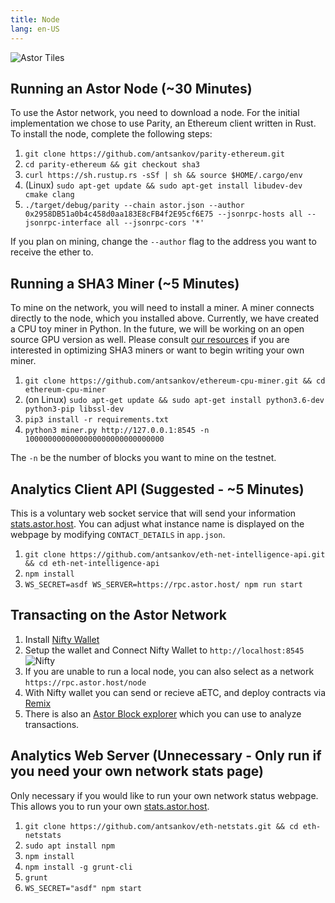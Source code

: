 ```yaml
---
title: Node
lang: en-US
---
```

![Astor Tiles](/tiles.png)

## Running an Astor Node (~30 Minutes)
To use the Astor network, you need to download a node. For the initial implementation we chose to use Parity, an Ethereum client written in Rust. To install the node, complete the following steps:

1. `git clone https://github.com/antsankov/parity-ethereum.git`
1. `cd parity-ethereum && git checkout sha3`
1. `curl https://sh.rustup.rs -sSf | sh && source $HOME/.cargo/env`
1. (Linux) `sudo apt-get update && sudo apt-get install libudev-dev cmake clang`
1. `./target/debug/parity --chain astor.json --author 0x2958DB51a0b4c458d0aa183E8cFB4f2E95cf6E75 --jsonrpc-hosts all --jsonrpc-interface all --jsonrpc-cors '*'`

If you plan on mining, change the `--author` flag to the address you want to receive the ether to.

## Running a SHA3 Miner (~5 Minutes) 

To mine on the network, you will need to install a miner. A miner connects directly to the node, which you installed above. Currently, we have created a CPU toy miner in Python. In the future, we will be working on an open source GPU version as well. Please consult [our resources](/mine/) if you are interested in optimizing SHA3 miners or want to begin writing your own miner.

1. `git clone https://github.com/antsankov/ethereum-cpu-miner.git && cd ethereum-cpu-miner`
1. (on Linux) `sudo apt-get update && sudo apt-get install python3.6-dev python3-pip libssl-dev`
1. `pip3 install -r requirements.txt`
1. `python3 miner.py http://127.0.0.1:8545 -n 1000000000000000000000000000000`

The `-n` be the number of blocks you want to mine on the testnet.

## Analytics Client API (Suggested - ~5 Minutes) 

This is a voluntary web socket service that will send your information [stats.astor.host](https://stats.astor.host). You can adjust what instance name is displayed on the webpage by modifying `CONTACT_DETAILS` in `app.json`. 

1. `git clone https://github.com/antsankov/eth-net-intelligence-api.git && cd eth-net-intelligence-api`
1. `npm install`
1. `WS_SECRET=asdf WS_SERVER=https://rpc.astor.host/ npm run start`


## Transacting on the Astor Network

1. Install [Nifty Wallet](https://chrome.google.com/webstore/detail/nifty-wallet/jbdaocneiiinmjbjlgalhcelgbejmnid?hl=en) 
1. Setup the wallet and Connect Nifty Wallet to `http://localhost:8545`
![Nifty](/nifty.png)
1. If you are unable to run a local node, you can also select as a network `https://rpc.astor.host/node`
1. With Nifty wallet you can send or recieve aETC, and deploy contracts via [Remix](https://remix.ethereum.org)
1. There is also an [Astor Block explorer](https://explore.astor.host/) which you can use to analyze transactions.

## Analytics Web Server (Unnecessary - Only run if you need your own network stats page)

Only necessary if you would like to run your own network status webpage. This allows you to run your own [stats.astor.host](https://stats.astor.host).

1. `git clone https://github.com/antsankov/eth-netstats.git && cd eth-netstats`
1. `sudo apt install npm`
1. `npm install`
1. `npm install -g grunt-cli`
1. `grunt`
1. `WS_SECRET="asdf" npm start`